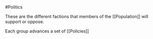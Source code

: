 #Politics

These are the different factions that members of the [[Population]] will support or oppose.

Each group advances a set of [[Policies]]

